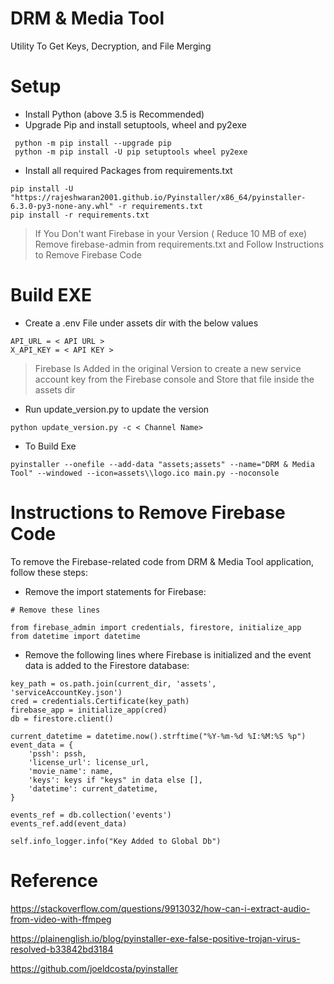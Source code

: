 # DRM & Media Tool

Utility To Get Keys, Decryption, and File Merging

# Setup

- Install Python (above 3.5 is Recommended)
- Upgrade Pip and install setuptools, wheel and py2exe

```
 python -m pip install --upgrade pip
 python -m pip install -U pip setuptools wheel py2exe
```

- Install all required Packages from requirements.txt

```
pip install -U "https://rajeshwaran2001.github.io/Pyinstaller/x86_64/pyinstaller-6.3.0-py3-none-any.whl" -r requirements.txt
pip install -r requirements.txt
```

> If You Don't want Firebase in your Version ( Reduce 10 MB of exe) Remove firebase-admin from requirements.txt and Follow Instructions to Remove Firebase Code

# Build EXE

- Create a .env File under assets dir with the below values

```
API_URL = < API URL >
X_API_KEY = < API KEY >
```

> Firebase Is Added in the original Version to create a new service account key from the Firebase console and Store that file inside the assets dir

- Run update_version.py to update the version

```
python update_version.py -c < Channel Name>
```

- To Build Exe

```
pyinstaller --onefile --add-data "assets;assets" --name="DRM & Media Tool" --windowed --icon=assets\\logo.ico main.py --noconsole
```

# Instructions to Remove Firebase Code

To remove the Firebase-related code from DRM & Media Tool application, follow these steps:

- Remove the import statements for Firebase:

```
# Remove these lines

from firebase_admin import credentials, firestore, initialize_app
from datetime import datetime

```

- Remove the following lines where Firebase is initialized and the event data is added to the Firestore database:

```
key_path = os.path.join(current_dir, 'assets', 'serviceAccountKey.json')
cred = credentials.Certificate(key_path)
firebase_app = initialize_app(cred)
db = firestore.client()

current_datetime = datetime.now().strftime("%Y-%m-%d %I:%M:%S %p")
event_data = {
    'pssh': pssh,
    'license_url': license_url,
    'movie_name': name,
    'keys': keys if "keys" in data else [],
    'datetime': current_datetime,
}

events_ref = db.collection('events')
events_ref.add(event_data)

self.info_logger.info("Key Added to Global Db")

```

# Reference

https://stackoverflow.com/questions/9913032/how-can-i-extract-audio-from-video-with-ffmpeg

https://plainenglish.io/blog/pyinstaller-exe-false-positive-trojan-virus-resolved-b33842bd3184

https://github.com/joeldcosta/pyinstaller
